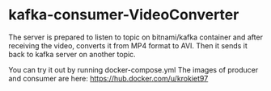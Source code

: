 # kafka-consumer-VideoConverter
The server is prepared to listen to topic on bitnami/kafka container and after receiving the video, converts it from MP4 format to AVI. Then it sends it back to kafka server on another topic.

You can try it out by running docker-compose.yml
The images of producer and consumer are here: https://hub.docker.com/u/krokiet97

